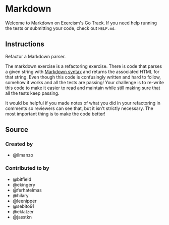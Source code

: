 # Markdown

Welcome to Markdown on Exercism's Go Track.
If you need help running the tests or submitting your code, check out `HELP.md`.

## Instructions

Refactor a Markdown parser.

The markdown exercise is a refactoring exercise. There is code that parses a
given string with [Markdown
syntax](https://guides.github.com/features/mastering-markdown/) and returns the
associated HTML for that string. Even though this code is confusingly written
and hard to follow, somehow it works and all the tests are passing! Your
challenge is to re-write this code to make it easier to read and maintain
while still making sure that all the tests keep passing.

It would be helpful if you made notes of what you did in your refactoring in
comments so reviewers can see that, but it isn't strictly necessary. The most
important thing is to make the code better!

## Source

### Created by

- @ilmanzo

### Contributed to by

- @bitfield
- @ekingery
- @ferhatelmas
- @hilary
- @leenipper
- @sebito91
- @eklatzer
- @jasstkn